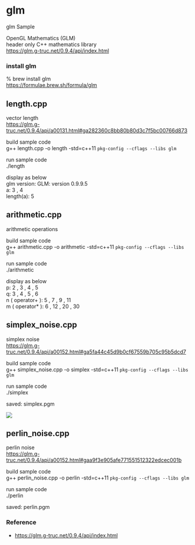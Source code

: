 glm
===============

glm Sample <br/>

OpenGL Mathematics (GLM) <br/>
header only C++ mathematics library <br/>
https://glm.g-truc.net/0.9.4/api/index.html <br/>

###  install glm
% brew install glm <br/>
https://formulae.brew.sh/formula/glm <br/>


## length.cpp <br/>
 vector length <br/>
https://glm.g-truc.net/0.9.4/api/a00131.html#ga282360c8bb80b80d3c7f5bc00766d873 <br/>

build sample code<br/>
g++ length.cpp -o length  -std=c++11  `pkg-config --cflags --libs glm` <br/>

run sample code <br/>
 ./length <br/>

display as below <br/>
glm version: GLM: version 0.9.9.5 <br/>
a: 3 , 4 <br/>
length(a): 5 <br/>


## arithmetic.cpp <br/>
arithmetic operations <br/>

build sample code<br/>
g++ arithmetic.cpp -o arithmetic  -std=c++11  `pkg-config --cflags --libs glm` <br/>

run sample code <br/> 
./arithmetic <br/>

display as below <br/>
p: 2 , 3 , 4 , 5 <br/>
q: 3 , 4 , 5 , 6 <br/>
n ( operator+ ): 5 , 7 , 9 , 11 <br/>
m ( operator* ): 6 , 12 , 20 , 30 <br/>


## simplex_noise.cpp <br/>
simplex noise <br/>
https://glm.g-truc.net/0.9.4/api/a00152.html#ga5fa44c45d9b0cf67559b705c95b5dcd7 <br/>

build sample code<br/>
g++ simplex_noise.cpp -o simplex  -std=c++11  `pkg-config --cflags --libs glm` <br/>

run sample code <br/> 
./simplex <br/>

saved: simplex.pgm <br/>

<image src="https://raw.githubusercontent.com/ohwada/MAC_cpp_Samples/master/glm/result/simplex.pgm.png" /><br/>

## perlin_noise.cpp <br/>
perlin noise <br/>
https://glm.g-truc.net/0.9.4/api/a00152.html#gaa9f3e905afe771551512322edcec001b <br/>

build sample code<br/>
g++ perlin_noise.cpp -o perlin  -std=c++11  `pkg-config --cflags --libs glm` <br/>

run sample code <br/> 
./perlin <br/>


saved: perlin.pgm <br/>


### Reference <br/>
- https://glm.g-truc.net/0.9.4/api/index.html

